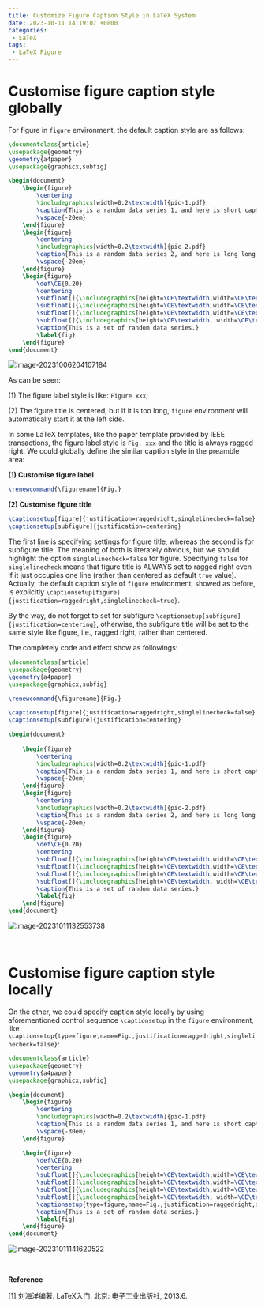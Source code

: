 ```yaml
---
title: Customize Figure Caption Style in LaTeX System
date: 2023-10-11 14:19:07 +0800
categories:
 - LaTeX
tags:
 - LaTeX Figure
---
```


# Customise figure caption style globally

For figure in `figure` environment, the default caption style are as follows:

```latex
\documentclass{article}
\usepackage{geometry}
\geometry{a4paper}
\usepackage{graphicx,subfig}

\begin{document}
	\begin{figure}
		\centering
		\includegraphics[width=0.2\textwidth]{pic-1.pdf}
		\caption{This is a random data series 1, and here is short caption.}
		\vspace{-20em}
	\end{figure}
	\begin{figure}
		\centering
		\includegraphics[width=0.2\textwidth]{pic-2.pdf}
		\caption{This is a random data series 2, and here is long long long long long long long long long long caption.}
		\vspace{-20em}
	\end{figure}
	\begin{figure}
		\def\CE{0.20}
		\centering
		\subfloat[]{\includegraphics[height=\CE\textwidth,width=\CE\textwidth]{pic-1.pdf}\label{fig-a}}\hfill
		\subfloat[]{\includegraphics[height=\CE\textwidth,width=\CE\textwidth]{pic-2.pdf}}\hfill
		\subfloat[]{\includegraphics[height=\CE\textwidth,width=\CE\textwidth]{pic-3.pdf}}\hfill
		\subfloat[]{\includegraphics[height=\CE\textwidth, width=\CE\textwidth]{pic-4.pdf}}
		\caption{This is a set of random data series.}
		\label{fig}
	\end{figure}
\end{document}
```

![image-20231006204107184](https://raw.githubusercontent.com/HelloWorld-1017/blog-images/main/imgs/image-20231006204107184.png)

As can be seen:

(1) The figure label style is like: `Figure xxx`;

(2) The figure title is centered, but if it is too long, `figure` environment will automatically start it at the left side. 

In some LaTeX templates, like the paper template provided by IEEE transactions, the figure label style is `Fig. xxx` and the title is always ragged right. We could globally define the similar caption style in the preamble area:

**(1) Customise figure label**

```latex
\renewcommand{\figurename}{Fig.}
```

**(2) Customise figure title**

```latex
\captionsetup[figure]{justification=raggedright,singlelinecheck=false}
\captionsetup[subfigure]{justification=centering}
```

The first line is specifying settings for figure title, whereas the second is for subfigure title. The meaning of both is literately obvious, but we should highlight the option `singlelinecheck=false` for figure. Specifying `false` for `singlelinecheck` means that figure title is ALWAYS set to ragged right even if it just occupies one line (rather than centered as default `true` value). Actually, the default caption style of `figure` environment, showed as before, is explicitly `\captionsetup[figure]{justification=raggedright,singlelinecheck=true}`.

By the way, do not forget to set for subfigure `\captionsetup[subfigure]{justification=centering}`, otherwise, the subfigure title will be set to the same style like figure, i.e., ragged right, rather than centered.

The completely code and effect show as followings:

```latex
\documentclass{article}
\usepackage{geometry}
\geometry{a4paper}
\usepackage{graphicx,subfig}

\renewcommand{\figurename}{Fig.}

\captionsetup[figure]{justification=raggedright,singlelinecheck=false}
\captionsetup[subfigure]{justification=centering}

\begin{document}
	
	\begin{figure}
		\centering
		\includegraphics[width=0.2\textwidth]{pic-1.pdf}
		\caption{This is a random data series 1, and here is short caption.}
		\vspace{-20em}
	\end{figure}
	\begin{figure}
		\centering
		\includegraphics[width=0.2\textwidth]{pic-2.pdf}
		\caption{This is a random data series 2, and here is long long long long long long long long long long caption.}
		\vspace{-20em}
	\end{figure}
	\begin{figure}
		\def\CE{0.20}
		\centering
		\subfloat[]{\includegraphics[height=\CE\textwidth,width=\CE\textwidth]{pic-1.pdf}\label{fig-a}}\hfill
		\subfloat[]{\includegraphics[height=\CE\textwidth,width=\CE\textwidth]{pic-2.pdf}}\hfill
		\subfloat[]{\includegraphics[height=\CE\textwidth,width=\CE\textwidth]{pic-3.pdf}}\hfill
		\subfloat[]{\includegraphics[height=\CE\textwidth, width=\CE\textwidth]{pic-4.pdf}}
		\caption{This is a set of random data series.}
		\label{fig}
	\end{figure}
\end{document}
```

![image-20231011132553738](https://raw.githubusercontent.com/HelloWorld-1017/blog-images/main/imgs/image-20231011132553738.png)

<br>

# Customise figure caption style locally

On the other, we could specify caption style locally by using aforementioned control sequence `\captionsetup`  in the `figure` environment, like `\captionsetup{type=figure,name=Fig.,justification=raggedright,singlelinecheck=false}`:

```latex
\documentclass{article}
\usepackage{geometry}
\geometry{a4paper}
\usepackage{graphicx,subfig}

\begin{document}
	\begin{figure}
		\centering
		\includegraphics[width=0.2\textwidth]{pic-1.pdf}
		\caption{This is a random data series 1, and here is short caption.}
		\vspace{-30em}
	\end{figure}

	\begin{figure}
		\def\CE{0.20}
		\centering
		\subfloat[]{\includegraphics[height=\CE\textwidth,width=\CE\textwidth]{pic-1.pdf}\label{fig-a}}\hfill
		\subfloat[]{\includegraphics[height=\CE\textwidth,width=\CE\textwidth]{pic-2.pdf}}\hfill
		\subfloat[]{\includegraphics[height=\CE\textwidth,width=\CE\textwidth]{pic-3.pdf}}\hfill
		\subfloat[]{\includegraphics[height=\CE\textwidth, width=\CE\textwidth]{pic-4.pdf}}
		\captionsetup{type=figure,name=Fig.,justification=raggedright,singlelinecheck=false}
		\caption{This is a set of random data series.}
		\label{fig}
	\end{figure}
\end{document}
```

![image-20231011141620522](https://raw.githubusercontent.com/HelloWorld-1017/blog-images/main/imgs/image-20231011141620522.png)

<br>

**Reference**

[1] 刘海洋编著. LaTeX入门. 北京: 电子工业出版社, 2013.6.
